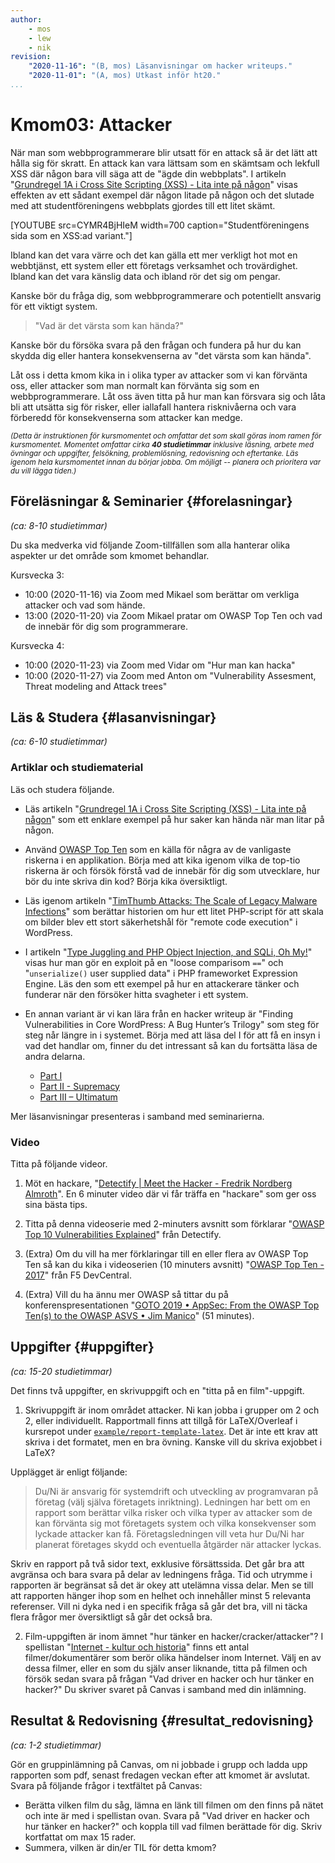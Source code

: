 ```yaml
---
author:
    - mos
    - lew
    - nik
revision:
    "2020-11-16": "(B, mos) Läsanvisningar om hacker writeups."
    "2020-11-01": "(A, mos) Utkast inför ht20."
...
```

Kmom03: Attacker
==================================

När man som webbprogrammerare blir utsatt för en attack så är det lätt att hålla sig för skratt. En attack kan vara lättsam som en skämtsam och lekfull XSS där någon bara vill säga att de "ägde din webbplats". I artikeln "[Grundregel 1A i Cross Site Scripting (XSS) - Lita inte på någon](https://dbwebb.se/blogg/grundregel-1a-i-cross-site-scripting-xss-lita-inte-pa-nagon)" visas effekten av ett sådant exempel där någon litade på någon och det slutade med att studentföreningens webbplats gjordes till ett litet skämt.

[YOUTUBE src=CYMR4BjHIeM width=700 caption="Studentföreningens sida som en XSS:ad variant."]

Ibland kan det vara värre och det kan gälla ett mer verkligt hot mot en webbtjänst, ett system eller ett företags verksamhet och trovärdighet. Ibland kan det vara känslig data och ibland rör det sig om pengar.

Kanske bör du fråga dig, som webbprogrammerare och potentiellt ansvarig för ett viktigt system.

> "Vad är det värsta som kan hända?"

Kanske bör du försöka svara på den frågan och fundera på hur du kan skydda dig eller hantera konsekvenserna av "det värsta som kan hända".

Låt oss i detta kmom kika in i olika typer av attacker som vi kan förvänta oss, eller attacker som man normalt kan förvänta sig som en webbprogrammerare. Låt oss även titta på hur man kan försvara sig och låta bli att utsätta sig för risker, eller iallafall hantera risknivåerna och vara förberedd för konsekvenserna som attacker kan medge.

<small><i>(Detta är instruktionen för kursmomentet och omfattar det som skall göras inom ramen för kursmomentet. Momentet omfattar cirka **40 studietimmar** inklusive läsning, arbete med övningar och uppgifter, felsökning, problemlösning, redovisning och eftertanke. Läs igenom hela kursmomentet innan du börjar jobba. Om möjligt -- planera och prioritera var du vill lägga tiden.)</i></small>



Föreläsningar &amp; Seminarier {#forelasningar}
---------------------------------

*(ca: 8-10 studietimmar)*

Du ska medverka vid följande Zoom-tillfällen som alla hanterar olika aspekter ur det område som kmomet behandlar.

Kursvecka 3:

* 10:00 (2020-11-16) via Zoom med Mikael som berättar om verkliga attacker och vad som hände.
* 13:00 (2020-11-20) via Zoom Mikael pratar om OWASP Top Ten och vad de innebär för dig som programmerare.

<!--
Hur hantera attaker när de är ett faktum?

betala för hackare som hittar felet?

Snabb på att rätta felen?

klick, ransomware, social attacks
-->

Kursvecka 4:

* 10:00 (2020-11-23) via Zoom med Vidar om "Hur man kan hacka"
* 10:00 (2020-11-27) via Zoom med Anton om "Vulnerability Assesment, Threat modeling and Attack trees"



Läs &amp; Studera  {#lasanvisningar}
---------------------------------

*(ca: 6-10 studietimmar)*


### Artiklar och studiematerial

Läs och studera följande.

* Läs artikeln "[Grundregel 1A i Cross Site Scripting (XSS) - Lita inte på någon](https://dbwebb.se/blogg/grundregel-1a-i-cross-site-scripting-xss-lita-inte-pa-nagon)" som ett enklare exempel på hur saker kan hända när man litar på någon.

* Använd [OWASP Top Ten](https://owasp.org/www-project-top-ten/) som en källa för några av de vanligaste riskerna i en applikation. Börja med att kika igenom vilka de top-tio riskerna är och försök förstå vad de innebär för dig som utvecklare, hur bör du inte skriva din kod? Börja kika översiktligt.

* Läs igenom artikeln "[TimThumb Attacks: The Scale of Legacy Malware Infections](https://blog.sucuri.net/2019/08/timthumb-attacks-the-scale-of-legacy-malware-infections.html)" som berättar historien om hur ett litet PHP-script för att skala om bilder blev ett stort säkerhetshål för "remote code execution" i WordPress.

* I artikeln "[Type Juggling and PHP Object Injection, and SQLi, Oh My!](https://foxglovesecurity.com/2017/02/07/type-juggling-and-php-object-injection-and-sqli-oh-my/)" visas hur man gör en exploit på en "loose comparisom `==`" och "`unserialize()` user supplied data" i PHP frameworket Expression Engine. Läs den som ett exempel på hur en attackerare tänker och funderar när den försöker hitta svagheter i ett system.

* En annan variant är vi kan lära från en hacker writeup är "Finding Vulnerabilities in Core WordPress: A Bug Hunter’s Trilogy" som steg för steg når längre in i systemet. Börja med att läsa del I för att få en insyn i vad det handlar om, finner du det intressant så kan du fortsätta läsa de andra delarna.
    * [Part I](https://blog.checkpoint.com/2015/08/04/wordpress-vulnerabilities-1/)
    * [Part II - Supremacy](https://blog.checkpoint.com/2015/08/11/finding-vulnerabilities-in-core-wordpress-a-bug-hunters-trilogy-part-ii-supremacy/)
    * [Part III – Ultimatum](https://blog.checkpoint.com/2015/09/15/finding-vulnerabilities-in-core-wordpress-a-bug-hunters-trilogy-part-iii-ultimatum/)


<!--
Panama papers
https://panamapapers.sueddeutsche.de/en/
Kanske finns en video?
-->

Mer läsanvisningar presenteras i samband med seminarierna.



### Video

Titta på följande videor.

1. Möt en hackare, "[Detectify | Meet the Hacker - Fredrik Nordberg Almroth](https://www.youtube.com/watch?v=ERXWb0KjMRo)". En 6 minuter video där vi får träffa en "hackare" som ger oss sina bästa tips.

1. Titta på denna videoserie med 2-minuters avsnitt som förklarar "[OWASP Top 10 Vulnerabilities Explained](https://www.youtube.com/playlist?list=PLbKl_RtocZetEzdHyZCgZHwaUHjE_jeQT)" från Detectify.

1. (Extra) Om du vill ha mer förklaringar till en eller flera av OWASP Top Ten så kan du kika i videoserien (10 minuters avsnitt) "[OWASP Top Ten - 2017](https://www.youtube.com/playlist?list=PLyqga7AXMtPPuibxp1N0TdyDrKwP9H_jD)" från F5 DevCentral.

1. (Extra) Vill du ha ännu mer OWASP så tittar du på konferenspresentationen "[GOTO 2019 • AppSec: From the OWASP Top Ten(s) to the OWASP ASVS • Jim Manico](https://www.youtube.com/watch?v=nvzMN5Z8DJI)" (51 minutes).


<!--

As extra work, if you want to learn more about web application security, you might want to check up on the concept of CTF, Capture The Flag. I suggest you checkout the playlist by John Hammond on “writeups on how to solve various CTFs in the category Web Security”.

-->



Uppgifter  {#uppgifter}
-------------------------------------------

*(ca: 15-20 studietimmar)*

<!--
https://github.com/dbwebb-se/itsec

Det finns en hel del skrivuppgifter i kursen, tycker inte att det är ett problem med fler. Jag ger mall i Overleaf, https://dbwebb.se/uppgift/diskussion-vad-ar-privat-egentligen#reflektion (https://www.overleaf.com/project/5ece574fac1a6400011cbaf2) för kmom02. Så känns rimligt att fortsätta vara snäll där
-->

Det finns två uppgifter, en skrivuppgift och en "titta på en film"-uppgift.

1) Skrivuppgift är inom området attacker. Ni kan jobba i grupper om 2 och 2, eller individuellt. Rapportmall finns att tillgå för LaTeX/Overleaf i kursrepot under [`example/report-template-latex`](https://github.com/dbwebb-se/itsec/tree/master/example/report-template-latex). Det är inte ett krav att skriva i det formatet, men en bra övning. Kanske vill du skriva exjobbet i LaTeX?

Upplägget är enligt följande:

> Du/Ni är ansvarig för systemdrift och utveckling av programvaran på företag (välj själva företagets inriktning). Ledningen har bett om en rapport som berättar vilka risker och vilka typer av attacker som de kan förvänta sig mot företagets system och vilka konsekvenser som lyckade attacker kan få. Företagsledningen vill veta hur Du/Ni har planerat företages skydd och eventuella åtgärder när attacker lyckas.

Skriv en rapport på två sidor text, exklusive försättssida. Det går bra att avgränsa och bara svara på delar av ledningens fråga. Tid och utrymme i rapporten är begränsat så det är okey att utelämna vissa delar. Men se till att rapporten hänger ihop som en helhet och innehåller minst 5 relevanta referenser. Vill ni dyka ned i en specifik fråga så går det bra, vill ni täcka flera frågor mer översiktligt så går det också bra.

2) Film-uppgiften är inom ämnet "hur tänker en hacker/cracker/attacker"? I spellistan "[Internet - kultur och historia](https://www.youtube.com/playlist?list=PLKtP9l5q3ce-NLQecGIdq3LnATTn0gKal)" finns ett antal filmer/dokumentärer som berör olika händelser inom Internet. Välj en av dessa filmer, eller en som du själv anser liknande, titta på filmen och försök sedan svara på frågan "Vad driver en hacker och hur tänker en hacker?" Du skriver svaret på Canvas i samband med din inlämning.

<!-- mer videor till denna spellistan? -->



Resultat & Redovisning  {#resultat_redovisning}
-----------------------------------------------

*(ca: 1-2 studietimmar)*

Gör en gruppinlämning på Canvas, om ni jobbade i grupp och ladda upp rapporten som pdf, senast fredagen veckan efter att kmomet är avslutat. Svara på följande frågor i textfältet på Canvas:

* Berätta vilken film du såg, lämna en länk till filmen om den finns på nätet och inte är med i spellistan ovan. Svara på "Vad driver en hacker och hur tänker en hacker?" och koppla till vad filmen berättade för dig. Skriv kortfattat om max 15 rader.
* Summera, vilken är din/er TIL för detta kmom?
